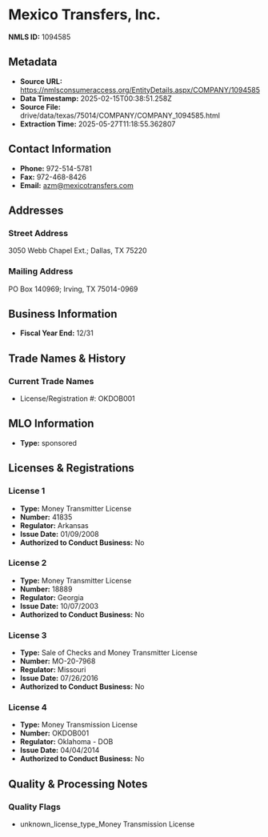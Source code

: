 # Mexico Transfers, Inc.

**NMLS ID:** 1094585

## Metadata
- **Source URL:** https://nmlsconsumeraccess.org/EntityDetails.aspx/COMPANY/1094585
- **Data Timestamp:** 2025-02-15T00:38:51.258Z
- **Source File:** drive/data/texas/75014/COMPANY/COMPANY_1094585.html
- **Extraction Time:** 2025-05-27T11:18:55.362807

## Contact Information
- **Phone:** 972-514-5781
- **Fax:** 972-468-8426
- **Email:** azm@mexicotransfers.com

## Addresses
### Street Address
3050 Webb Chapel Ext.; Dallas, TX 75220

### Mailing Address
PO Box 140969; Irving, TX 75014-0969

## Business Information
- **Fiscal Year End:** 12/31

## Trade Names & History
### Current Trade Names
- License/Registration #: OKDOB001

## MLO Information
- **Type:** sponsored

## Licenses & Registrations

### License 1
- **Type:** Money Transmitter License
- **Number:** 41835
- **Regulator:** Arkansas
- **Issue Date:** 01/09/2008
- **Authorized to Conduct Business:** No

### License 2
- **Type:** Money Transmitter License
- **Number:** 18889
- **Regulator:** Georgia
- **Issue Date:** 10/07/2003
- **Authorized to Conduct Business:** No

### License 3
- **Type:** Sale of Checks and Money Transmitter License
- **Number:** MO-20-7968
- **Regulator:** Missouri
- **Issue Date:** 07/26/2016
- **Authorized to Conduct Business:** No

### License 4
- **Type:** Money Transmission License
- **Number:** OKDOB001
- **Regulator:** Oklahoma - DOB
- **Issue Date:** 04/04/2014
- **Authorized to Conduct Business:** No

## Quality & Processing Notes
### Quality Flags
- unknown_license_type_Money Transmission License
